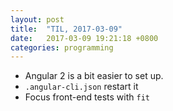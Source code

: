 ```yaml
---
layout: post
title:  "TIL, 2017-03-09"
date:   2017-03-09 19:21:18 +0800
categories: programming
---
```


- Angular 2 is a bit easier to set up.
- `.angular-cli.json` restart it
- Focus front-end tests with `fit`
